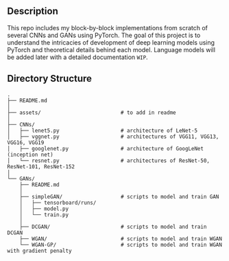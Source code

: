 ## Description
This repo includes my block-by-block implementations from scratch of several CNNs and GANs using PyTorch. The goal of this project is to understand the intricacies of development of deep learning models using PyTorch and theoretical details behind each model. Language models will be added later with a detailed documentation ``WIP``.

## Directory Structure
```
.
├── README.md
│
├── assets/                          # to add in readme
│
├── CNNs/
│   ├── lenet5.py                    # architecture of LeNet-5
│   ├── vggnet.py                    # architectures of VGG11, VGG13, VGG16, VGG19
│   ├── googlenet.py                 # architecture of GoogLeNet (inception net)
│   └── resnet.py                    # architectures of ResNet-50, ResNet-101, ResNet-152
│
└── GANs/
    ├── README.md
    │
    ├── simpleGAN/                   # scripts to model and train GAN
    │   ├── tensorboard/runs/
    │   ├── model.py                 
    │   └── train.py                 
    │   
    ├── DCGAN/                       # scripts to model and train DCGAN
    ├── WGAN/                        # scripts to model and train WGAN
    └── WGAN-GP/                     # scripts to model and train WGAN with gradient penalty
```
